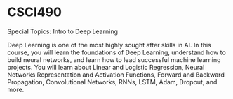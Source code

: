 # CSCI490
Special Topics: Intro to Deep Learning

Deep Learning is one of the most highly sought after skills in AI. In this course, you will
learn the foundations of Deep Learning, understand how to build neural networks, and
learn how to lead successful machine learning projects. You will learn about Linear
and Logistic Regression, Neural Networks Representation and Activation Functions,
Forward and Backward Propagation, Convolutional Networks, RNNs, LSTM, Adam,
Dropout, and more.
